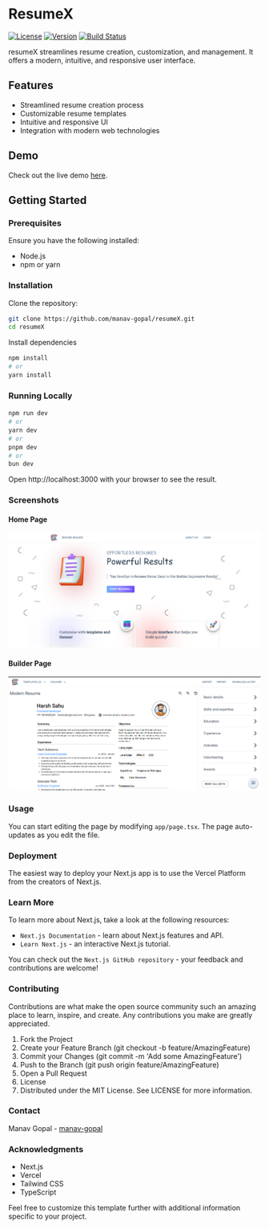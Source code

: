 # ResumeX

[![License](https://img.shields.io/badge/license-MIT-blue.svg)](LICENSE)
[![Version](https://img.shields.io/badge/version-1.0.0-brightgreen.svg)](package.json)
[![Build Status](https://img.shields.io/badge/build-passing-brightgreen.svg)](#)

resumeX streamlines resume creation, customization, and management. It offers a modern, intuitive, and responsive user interface.

## Features

- Streamlined resume creation process
- Customizable resume templates
- Intuitive and responsive UI
- Integration with modern web technologies

## Demo

Check out the live demo [here](https://resume-x-ten.vercel.app).

## Getting Started

### Prerequisites

Ensure you have the following installed:

- Node.js
- npm or yarn

### Installation

Clone the repository:

```bash
git clone https://github.com/manav-gopal/resumeX.git
cd resumeX
```
Install dependencies

```bash
npm install
# or
yarn install
```

### Running Locally
```bash
npm run dev
# or
yarn dev
# or
pnpm dev
# or
bun dev
```
Open http://localhost:3000 with your browser to see the result.

### Screenshots
#### Home Page
![homepage](./assets/homePage.png)
#### Builder Page
![homepage](./assets/builderPage.png)

### Usage
You can start editing the page by modifying `app/page.tsx`. The page auto-updates as you edit the file.

### Deployment
The easiest way to deploy your Next.js app is to use the Vercel Platform from the creators of Next.js.

### Learn More
To learn more about Next.js, take a look at the following resources:

- `Next.js Documentation` - learn about Next.js features and API.
- `Learn Next.js` - an interactive Next.js tutorial.

You can check out the `Next.js GitHub repository` - your feedback and contributions are welcome!

### Contributing
Contributions are what make the open source community such an amazing place to learn, inspire, and create. Any contributions you make are greatly appreciated.

1. Fork the Project
2. Create your Feature Branch (git checkout -b feature/AmazingFeature)
3. Commit your Changes (git commit -m 'Add some AmazingFeature')
4. Push to the Branch (git push origin feature/AmazingFeature)
5. Open a Pull Request
6. License
7. Distributed under the MIT License. See LICENSE for more information.

### Contact

Manav Gopal - [manav-gopal](https://www.linkedin.com/in/manav-gopal/)

### Acknowledgments
- Next.js
- Vercel
- Tailwind CSS
- TypeScript

Feel free to customize this template further with additional information specific to your project.